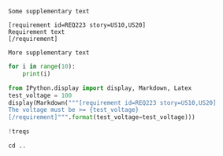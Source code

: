 	Some supplementary text

	[requirement id=REQ223 story=US10,US20]
	Requirement text
	[/requirement]

	More supplementary text

```python
for i in range(10):
    print(i)
```

```python
from IPython.display import display, Markdown, Latex
test_voltage = 100
display(Markdown("""[requirement id=REQ223 story=US10,US20]
The voltage must be >= {test_voltage}
[/requirement]""".format(test_voltage=test_voltage)))
```

```python
!treqs
```

```python
cd ..
```

```python

```
